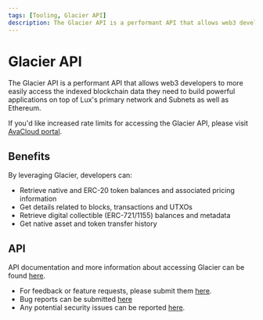 ```yaml
---
tags: [Tooling, Glacier API]
description: The Glacier API is a performant API that allows web3 developers to more easily access the indexed blockchain data they need to build powerful applications on top of Lux's primary and subnetworks as well as Ethereum.
---
```

# Glacier API

The Glacier API is a performant API that allows web3 developers to more easily
access the indexed blockchain data they need to build powerful applications on
top of Lux's primary network and Subnets as well as Ethereum.

If you'd like increased rate limits for accessing the Glacier API, please 
visit [AvaCloud portal](https://avacloud.io/).

## Benefits

By leveraging Glacier, developers can:

- Retrieve native and ERC-20 token balances and associated pricing information
- Get details related to blocks, transactions and UTXOs
- Retrieve digital collectible (ERC-721/1155) balances and metadata
- Get native asset and token transfer history

## API

API documentation and more information about accessing Glacier can be found [here](https://glacier.docs.avacloud.io/).

- For feedback or feature requests, please submit them [here](https://forms.gle/gTEoZ2XtRtx4TRSw6).
- Bug reports can be submitted [here](https://docs.google.com/forms/d/e/1FAIpQLSeJQrcp7QoNiqozMDKrVJGX5wpU827d3cVTgF8qa7t_J1Pb-g/viewform)
- Any potential security issues can be reported [here](https://hackenproof.com/lux).
